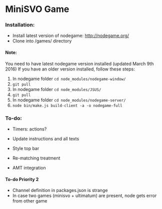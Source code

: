 # MiniSVO Game

### Installation:
- Install latest version of nodegame: http://nodegame.org/
- Clone into /games/ directory

#### Note:
You need to have latest nodegame version installed (updated March 9th 2016)
If you have an older version installed, follow these steps:

1. In nodegame folder `cd node_modules/nodegame-window/`
2. `git pull`
3. In nodegame folder `cd node_modules/JSUS/`
4. `git pull`
5. In nodegame folder `cd node_modules/nodegame-server/`
6. `node bin/make.js build-client -a -o nodegame-full`


### To-do:
- Timers: actions?
- Update instructions and all texts
- Style top bar

- Re-matching treatment
- AMT integration

#### To-do Priority 2
- Channel definition in packages.json is strange
- In case two games (minisvo + ultimatum) are present, node gets error from other game